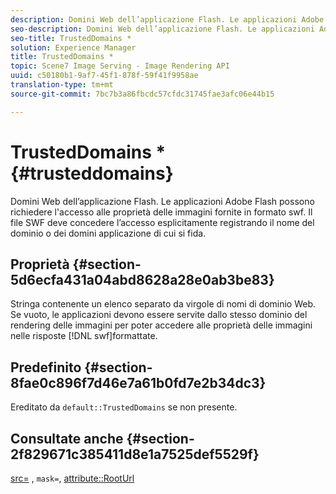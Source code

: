 ```yaml
---
description: Domini Web dell’applicazione Flash. Le applicazioni Adobe Flash possono richiedere l'accesso alle proprietà delle immagini fornite in formato swf. Il file SWF deve concedere l’accesso esplicitamente registrando il nome del dominio o dei domini applicazione di cui si fida.
seo-description: Domini Web dell’applicazione Flash. Le applicazioni Adobe Flash possono richiedere l'accesso alle proprietà delle immagini fornite in formato swf. Il file SWF deve concedere l’accesso esplicitamente registrando il nome del dominio o dei domini applicazione di cui si fida.
seo-title: TrustedDomains *
solution: Experience Manager
title: TrustedDomains *
topic: Scene7 Image Serving - Image Rendering API
uuid: c50180b1-9af7-45f1-878f-59f41f9958ae
translation-type: tm+mt
source-git-commit: 7bc7b3a86fbcdc57cfdc31745fae3afc06e44b15

---
```



# TrustedDomains *{#trusteddomains}

Domini Web dell’applicazione Flash. Le applicazioni Adobe Flash possono richiedere l&#39;accesso alle proprietà delle immagini fornite in formato swf. Il file SWF deve concedere l’accesso esplicitamente registrando il nome del dominio o dei domini applicazione di cui si fida.

## Proprietà {#section-5d6ecfa431a04abd8628a28e0ab3be83}

Stringa contenente un elenco separato da virgole di nomi di dominio Web. Se vuoto, le applicazioni devono essere servite dallo stesso dominio del rendering delle immagini per poter accedere alle proprietà delle immagini nelle risposte [!DNL swf]formattate.

## Predefinito {#section-8fae0c896f7d46e7a61b0fd7e2b34dc3}

Ereditato da `default::TrustedDomains` se non presente.

## Consultate anche {#section-2f829671c385411d8e1a7525def5529f}

[src=](../../../../../ir-api/http-protocol/image-rendering-api-ref/c-ir-http-protocol-ref/c-ir-http-protocol-command-reference/r-ir-src.md#reference-62c98abad22149d68d405ed6aaff8272) , `mask=`, [attribute::RootUrl](../../../../../ir-api/material-cat/image-rendering-api-ref/c-ir-material-catalog/c-ir-attributes-reference/r-ir-rooturl.md#reference-b8d706a573814802bd6794223cc78402)
